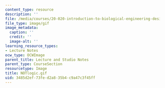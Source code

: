 ```yaml
---
content_type: resource
description: ''
file: /media/courses/20-020-introduction-to-biological-engineering-design-spring-2009/3485d2ef73fed2a835b4c9a47c3f45ff_NOTlogic.gif
file_type: image/gif
image_metadata:
  caption: ''
  credit: ''
  image-alt: ''
learning_resource_types:
- Lecture Notes
ocw_type: OCWImage
parent_title: Lecture and Studio Notes
parent_type: CourseSection
resourcetype: Image
title: NOTlogic.gif
uid: 3485d2ef-73fe-d2a8-35b4-c9a47c3f45ff
---
```

